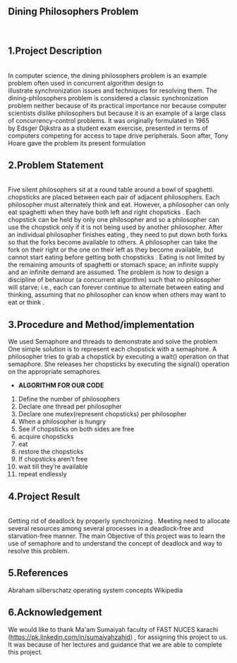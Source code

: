 Dining Philosophers Problem 
---------------------------
<br>

## 1.Project Description
<br>
In computer science, the dining philosophers problem is an example problem often used in concurrent algorithm design to illustrate synchronization issues and techniques for resolving them.
The dining-philosophers problem is considered a classic synchronization problem neither because of its practical importance nor because computer scientists dislike philosophers but because it is an example of a large class of concurrency-control problems.
It was originally formulated in 1965 by Edsger Dijkstra as a student exam exercise, presented in terms of computers competing for access to tape drive peripherals. Soon after, Tony Hoare gave the problem its present formulation



## 2.Problem Statement
 <br>
Five silent philosophers sit at a round table around a bowl of spaghetti. chopsticks are placed between each pair of adjacent philosophers.
Each philosopher must alternately think and eat. However, a philosopher can only eat spaghetti when they have both left and right chopsticks . Each chopstick can be held by only one philosopher and so a philosopher can use the chopstick only if it is not being used by another philosopher. After an individual philosopher finishes eating , they need to put down both forks so that the forks become available to others. A philosopher can take the fork on their right or the one on their left as they become available, but cannot start eating before getting both chopsticks .
Eating is not limited by the remaining amounts of spaghetti or stomach space; an infinite supply and an infinite demand are assumed.
The problem is how to design a discipline of behaviour (a concurrent algorithm) such that no philosopher will starve; i.e., each can forever continue to alternate between eating and thinking, assuming that no philosopher can know when others may want to eat or think .



## 3.Procedure and Method/implementation

We used Semaphore and threads to demonstrate and solve the problem 
One simple solution is to represent each chopstick with a semaphore. A
philosopher tries to grab a chopstick by executing a wait() operation on that
semaphore. She releases her chopsticks by executing the signal() operation
on the appropriate semaphores.
* **ALGORITHM FOR OUR CODE** 
1. Define the number of philosophers
2. Declare one thread per philosopher
3. Declare one mutex(represent chopsticks) per philosopher
4. When a philosopher is hungry
5. See if chopsticks on both sides are free
6.  acquire chopsticks
7. eat
8. restore the chopsticks
9. If chopsticks aren’t free
10. wait till they’re available
11.  repeat endlessly



## 4.Project Result</b>
<br>
Getting rid of deadlock by properly synchronizing .
Meeting need to allocate several resources among several processes in a deadlock-free and
starvation-free manner.
The main Objective of this project was to learn the use of semaphore and to understand the concept of deadlock and way to resolve this problem.



## 5.References
Abraham silberschatz operating system concepts 
Wikipedia

## 6.Acknowledgement
We would like to thank Ma'am Sumaiyah faculty of FAST NUCES karachi (https://pk.linkedin.com/in/sumaiyahzahid) , for assigning this project to us. It was because of her lectures and guidance that we are able to complete this project. 

